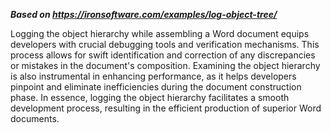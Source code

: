 ***Based on <https://ironsoftware.com/examples/log-object-tree/>***

Logging the object hierarchy while assembling a Word document equips developers with crucial debugging tools and verification mechanisms. This process allows for swift identification and correction of any discrepancies or mistakes in the document's composition. Examining the object hierarchy is also instrumental in enhancing performance, as it helps developers pinpoint and eliminate inefficiencies during the document construction phase. In essence, logging the object hierarchy facilitates a smooth development process, resulting in the efficient production of superior Word documents.